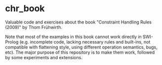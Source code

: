 # chr_book
Valuable code and exercises about the book "Constraint Handling Rules (2009)" by Thom Frühwirth.

Note that most of the examples in this book cannot work directly in SWI-Prolog (e.g. incomplete code, lacking necessary rules and built-ins, not compatible with flattening style, using different operation semantics, bugs, etc). The major purpose of this repository is to make them work, followed by some experiments and extensions.
